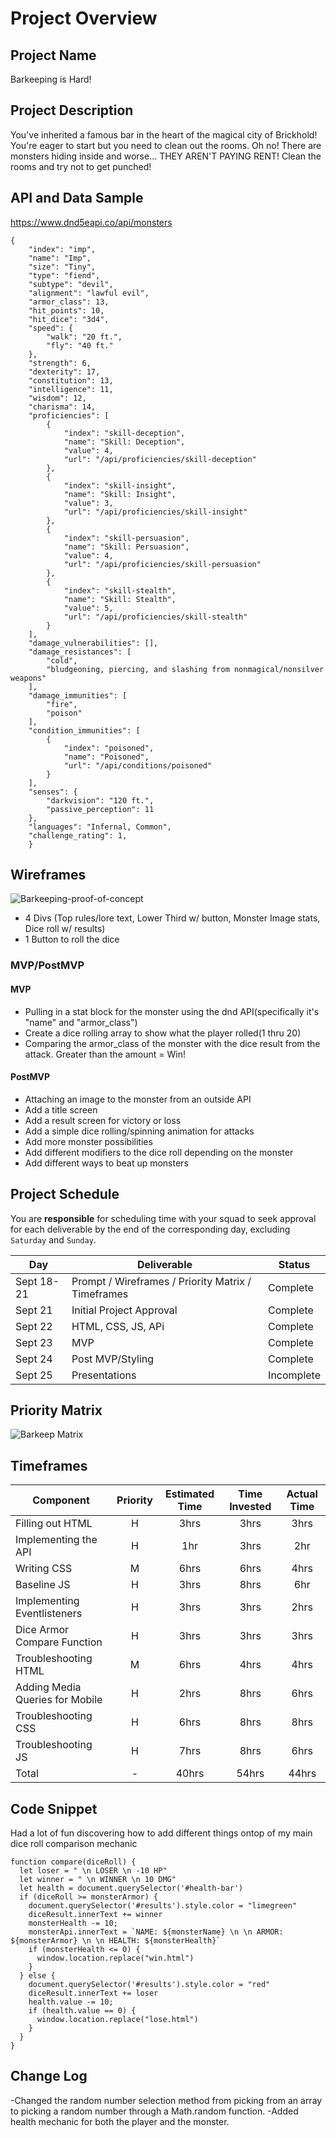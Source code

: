 # Project Overview

## Project Name

Barkeeping is Hard!

## Project Description
You've inherited a famous bar in the heart of the magical city of Brickhold! You're eager to start but you need to clean out the rooms. Oh no! There are monsters hiding inside and worse... THEY AREN'T PAYING RENT! Clean the rooms and try not to get punched!

## API and Data Sample

https://www.dnd5eapi.co/api/monsters
```
{
    "index": "imp",
    "name": "Imp",
    "size": "Tiny",
    "type": "fiend",
    "subtype": "devil",
    "alignment": "lawful evil",
    "armor_class": 13,
    "hit_points": 10,
    "hit_dice": "3d4",
    "speed": {
        "walk": "20 ft.",
        "fly": "40 ft."
    },
    "strength": 6,
    "dexterity": 17,
    "constitution": 13,
    "intelligence": 11,
    "wisdom": 12,
    "charisma": 14,
    "proficiencies": [
        {
            "index": "skill-deception",
            "name": "Skill: Deception",
            "value": 4,
            "url": "/api/proficiencies/skill-deception"
        },
        {
            "index": "skill-insight",
            "name": "Skill: Insight",
            "value": 3,
            "url": "/api/proficiencies/skill-insight"
        },
        {
            "index": "skill-persuasion",
            "name": "Skill: Persuasion",
            "value": 4,
            "url": "/api/proficiencies/skill-persuasion"
        },
        {
            "index": "skill-stealth",
            "name": "Skill: Stealth",
            "value": 5,
            "url": "/api/proficiencies/skill-stealth"
        }
    ],
    "damage_vulnerabilities": [],
    "damage_resistances": [
        "cold",
        "bludgeoning, piercing, and slashing from nonmagical/nonsilver weapons"
    ],
    "damage_immunities": [
        "fire",
        "poison"
    ],
    "condition_immunities": [
        {
            "index": "poisoned",
            "name": "Poisoned",
            "url": "/api/conditions/poisoned"
        }
    ],
    "senses": {
        "darkvision": "120 ft.",
        "passive_perception": 11
    },
    "languages": "Infernal, Common",
    "challenge_rating": 1,
    }
```

## Wireframes

![Barkeeping-proof-of-concept](https://i.imgur.com/IxnI3lm.png)

- 4 Divs (Top rules/lore text, Lower Third w/ button, Monster Image stats, Dice roll w/ results)
- 1 Button to roll the dice


### MVP/PostMVP

#### MVP 

- Pulling in a stat block for the monster using the dnd API(specifically it's "name" and "armor_class")
- Create a dice rolling array to show what the player rolled(1 thru 20)
- Comparing the armor_class of the monster with the dice result from the attack. Greater than the amount = Win!

#### PostMVP  

- Attaching an image to the monster from an outside API
- Add a title screen
- Add a result screen for victory or loss
- Add a simple dice rolling/spinning animation for attacks
- Add more monster possibilities
- Add different modifiers to the dice roll depending on the monster
- Add different ways to beat up monsters

## Project Schedule

You are **responsible** for scheduling time with your squad to seek approval for each deliverable by the end of the corresponding day, excluding `Saturday` and `Sunday`.

|  Day | Deliverable | Status
|---|---| ---|
|Sept 18-21| Prompt / Wireframes / Priority Matrix / Timeframes | Complete
|Sept 21| Initial Project Approval | Complete
|Sept 22| HTML, CSS, JS, APi | Complete
|Sept 23| MVP | Complete
|Sept 24| Post MVP/Styling | Complete
|Sept 25| Presentations | Incomplete

## Priority Matrix

![Barkeep Matrix](https://i.imgur.com/2NdS2og.png)

## Timeframes

| Component | Priority | Estimated Time | Time Invested | Actual Time |
| --- | :---: |  :---: | :---: | :---: |
| Filling out HTML| H | 3hrs| 3hrs | 3hrs |
| Implementing the API | H | 1hr| 3hrs | 2hr |
| Writing CSS | M | 6hrs| 6hrs | 4hrs |
| Baseline JS | H | 3hrs| 8hrs | 6hr |
| Implementing Eventlisteners| H | 3hrs| 3hrs | 2hrs |
| Dice Armor Compare Function | H | 3hrs| 3hrs | 3hrs |
| Troubleshooting HTML | M | 6hrs| 4hrs | 4hrs |
| Adding Media Queries for Mobile | H | 2hrs| 8hrs | 6hrs |
| Troubleshooting CSS | H | 6hrs| 8hrs | 8hrs |
| Troubleshooting JS | H | 7hrs| 8hrs | 6hrs |
| Total | - | 40hrs| 54hrs | 44hrs |

## Code Snippet

Had a lot of fun discovering how to add different things ontop of my main dice roll comparison mechanic 

```
function compare(diceRoll) {
  let loser = " \n LOSER \n -10 HP"
  let winner = " \n WINNER \n 10 DMG"
  let health = document.querySelector('#health-bar')
  if (diceRoll >= monsterArmor) {
    document.querySelector('#results').style.color = "limegreen"
    diceResult.innerText += winner
    monsterHealth -= 10;
    monsterApi.innerText = `NAME: ${monsterName} \n \n ARMOR: ${monsterArmor} \n \n HEALTH: ${monsterHealth}`
    if (monsterHealth <= 0) {
      window.location.replace("win.html")
    }
  } else {
    document.querySelector('#results').style.color = "red"
    diceResult.innerText += loser
    health.value -= 10;
    if (health.value == 0) {
      window.location.replace("lose.html")
    }
  }
}
```

## Change Log
-Changed the random number selection method from picking from an array to picking a random number through a Math.random function.
-Added health mechanic for both the player and the monster.
